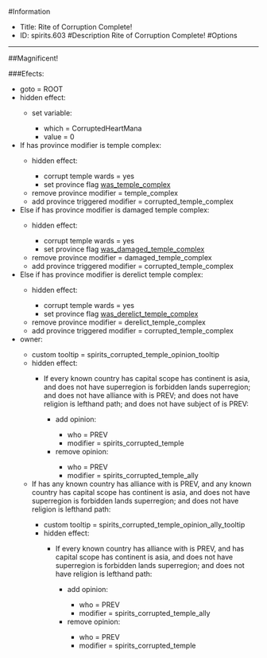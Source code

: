 #Information
 - Title: Rite of Corruption Complete!
 - ID: spirits.603
#Description
Rite of Corruption Complete!
#Options

___
##Magnificent!

###Efects:<ul><li>goto = ROOT</li><li>hidden effect:</li><ul><li>set variable:</li><ul><li>which = CorruptedHeartMana</li><li>value = 0</li></ul></ul><li>If has province modifier is temple complex:</li><ul><li>hidden effect:</li><ul><li>corrupt temple wards = yes</li><li>set province flag [was_temple_complex](../flags/was_temple_complex.md)</li></ul><li>remove province modifier = temple_complex</li><li>add province triggered modifier = corrupted_temple_complex</li></ul><li>Else if has province modifier is damaged temple complex:</li><ul><li>hidden effect:</li><ul><li>corrupt temple wards = yes</li><li>set province flag [was_damaged_temple_complex](../flags/was_damaged_temple_complex.md)</li></ul><li>remove province modifier = damaged_temple_complex</li><li>add province triggered modifier = corrupted_temple_complex</li></ul><li>Else if has province modifier is derelict temple complex:</li><ul><li>hidden effect:</li><ul><li>corrupt temple wards = yes</li><li>set province flag [was_derelict_temple_complex](../flags/was_derelict_temple_complex.md)</li></ul><li>remove province modifier = derelict_temple_complex</li><li>add province triggered modifier = corrupted_temple_complex</li></ul><li>owner:</li><ul><li>custom tooltip = spirits_corrupted_temple_opinion_tooltip</li><li>hidden effect:</li><ul><li>If every known country has capital scope has continent is asia, and does not have superregion is forbidden lands superregion; and does not have alliance with is PREV; and does not have religion is lefthand path; and does not have subject of is PREV:</li><ul><li>add opinion:</li><ul><li>who = PREV</li><li>modifier = spirits_corrupted_temple</li></ul><li>remove opinion:</li><ul><li>who = PREV</li><li>modifier = spirits_corrupted_temple_ally</li></ul></ul></ul><li>If has any known country has alliance with is PREV, and any known country has capital scope has continent is asia, and does not have superregion is forbidden lands superregion; and does not have religion is lefthand path:</li><ul><li>custom tooltip = spirits_corrupted_temple_opinion_ally_tooltip</li><li>hidden effect:</li><ul><li>If every known country has alliance with is PREV, and  has capital scope has continent is asia, and does not have superregion is forbidden lands superregion; and does not have religion is lefthand path:</li><ul><li>add opinion:</li><ul><li>who = PREV</li><li>modifier = spirits_corrupted_temple_ally</li></ul><li>remove opinion:</li><ul><li>who = PREV</li><li>modifier = spirits_corrupted_temple</li></ul></ul></ul></ul></ul></ul>

